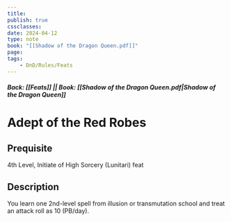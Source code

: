 ```yaml
---
title:
publish: true
cssclasses:
date: 2024-04-12
type: note
book: "[[Shadow of the Dragon Queen.pdf]]"
page: 
tags:
    - DnD/Rules/Feats
---
```


##### Back: [[Feats]] || Book: [[Shadow of the Dragon Queen.pdf|Shadow of the Dragon Queen]]

# Adept of the Red Robes


## Prequisite 
4th Level, Initiate of High Sorcery (Lunitari) feat

## Description
You learn one 2nd-level spell from illusion or transmutation school and treat an attack roll as 10 (PB/day).